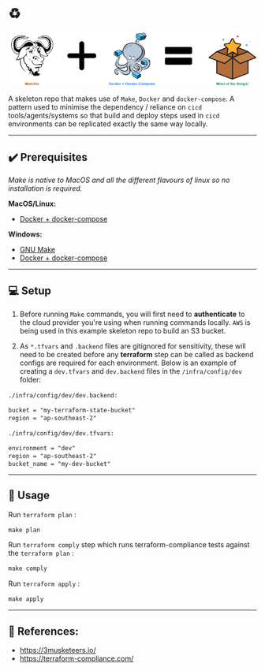 # :recycle: 

![image](docs/triforce.png)

A skeleton repo that makes use of `Make`, `Docker` and `docker-compose`. A pattern used to minimise the dependency / reliance on `cicd` tools/agents/systems so that build and deploy steps used in `cicd` environments can be replicated exactly the same way locally.

---

## :heavy_check_mark: Prerequisites

_Make is native to MacOS and all the different flavours of linux so no installation is required._

**MacOS/Linux:**
* [Docker + docker-compose](https://hub.docker.com/editions/community/docker-ce-desktop-mac/)

**Windows:**
* [GNU Make](http://gnuwin32.sourceforge.net/packages/make.htm)
* [Docker + docker-compose](https://hub.docker.com/editions/community/docker-ce-desktop-windows/)

---
## :computer: Setup

1. Before running `Make` commands, you will first need to **authenticate** to the cloud provider you're using when running commands locally. `AWS` is being used in this example skeleton repo to build an S3 bucket.

2. As `*.tfvars` and `.backend` files are gitignored for sensitivity, these will need to be created before any **terraform** step can be called as backend configs are required for each environment. Below is an example of creating a `dev.tfvars` and `dev.backend` files in the `/infra/config/dev` folder:

`./infra/config/dev/dev.backend:`
```hcl
bucket = "my-terraform-state-bucket"
region = "ap-southeast-2"
```
`./infra/config/dev/dev.tfvars:`
```hcl
environment = "dev"
region = "ap-southeast-2"
bucket_name = "my-dev-bucket"
```
---

## :mega: Usage

Run `terraform plan` :
```makefile
make plan
```
Run `terraform comply` step which runs terraform-compliance tests against the `terraform plan` :
```makefile
make comply
```
Run `terraform apply` :
```makefile
make apply
```
---

## :bookmark_tabs: References:

* https://3musketeers.io/
* https://terraform-compliance.com/
